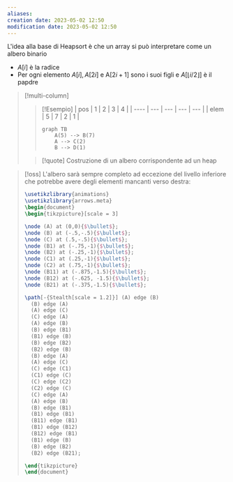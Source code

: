 ```yaml
---
aliases: 
creation date: 2023-05-02 12:50
modification date: 2023-05-02 12:50
---
```


L'idea alla base di Heapsort è che un array si può interpretare come un albero binario
- $A[i]$ è la radice
- Per ogni elemento $A[i], A[2i]$ e A$[2i + 1]$ sono i suoi figli e $A[\lfloor i / 2 \rfloor]$ è il papdre

> [!multi-column]
>  
>
>> [!Esempio]
> >  | pos  | 1   | 2   | 3   | 4   |
> >  | ---- | --- | --- | --- | --- |
> >  | elem | 5   | 7   | 2   | 1    |
> > 
> > 
> > ```mermaid
> > graph TB
> > 	A(5) --> B(7)
> > 	A --> C(2)
> > 	B --> D(1)
> > ```
> 
>>[!quote]
>>Costruzione di un albero corrispondente ad un heap
>
>

>[!oss]
>L'albero sarà sempre completo ad eccezione del livello inferiore che potrebbe avere degli elementi mancanti verso destra:
>
> ```tikz
> \usetikzlibrary{animations}
> \usetikzlibrary{arrows.meta}
>\begin{document}
>\begin{tikzpicture}[scale = 3]
>
>\node (A) at (0,0){$\bullet$};
>\node (B) at (-.5,-.5){$\bullet$};
>\node (C) at (.5,-.5){$\bullet$};
>\node (B1) at (-.75,-1){$\bullet$};
>\node (B2) at (-.25,-1){$\bullet$};
>\node (C1) at (.25,-1){$\bullet$};
>\node (C2) at (.75,-1){$\bullet$};
>\node (B11) at (-.875,-1.5){$\bullet$};
>\node (B12) at (-.625, -1.5){$\bullet$};
>\node (B21) at (-.375,-1.5){$\bullet$};
>
>\path[-{Stealth[scale = 1.2]}] (A) edge (B) 
>	(B) edge (A)
>	(A) edge (C)
>	(C) edge (A)
>	(A) edge (B)
>	(B) edge (B1)
>	(B1) edge (B)
>	(B) edge (B2)
>	(B2) edge (B)
>	(B) edge (A)
>	(A) edge (C)
>	(C) edge (C1)
>	(C1) edge (C)
>	(C) edge (C2)
>	(C2) edge (C)
>	(C) edge (A)
>	(A) edge (B)
>	(B) edge (B1)
>	(B1) edge (B1)
>	(B11) edge (B1)
>	(B1) edge (B12)
>	(B12) edge (B1)
>	(B1) edge (B)
>	(B) edge (B2)
>	(B2) edge (B21);
>
>\end{tikzpicture}
>\end{document}
>```

